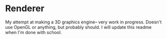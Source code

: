 # Renderer
My attempt at making a 3D graphics engine– very work in progress.  Doesn't use OpenGL or anything, but probably should.  I will update this readme when I'm done with school.

